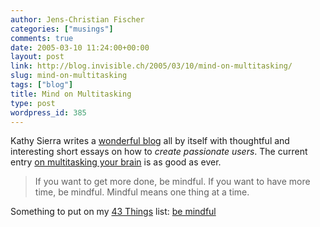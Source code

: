 ```yaml
---
author: Jens-Christian Fischer
categories: ["musings"]
comments: true
date: 2005-03-10 11:24:00+00:00
layout: post
link: http://blog.invisible.ch/2005/03/10/mind-on-multitasking/
slug: mind-on-multitasking
tags: ["blog"]
title: Mind on Multitasking
type: post
wordpress_id: 385
---
```


Kathy Sierra writes a [wonderful blog][1] all by itself with thoughtful and interesting short essays on how to *create passionate users*. The current entry [on multitasking your brain][2] is as good as ever.

> If you want to get more done, be mindful.
> If you want to have more time, be mindful.
> Mindful means one thing at a time.

Something to put on my [43 Things][3] list: [be mindful][4]


[1]: http://headrush.typepad.com/creating_passionate_users/
[2]: http://headrush.typepad.com/creating_passionate_users/2005/03/your_brain_on_m.html
[3]: http://www.43things.com/
[4]: http://www.43things.com/things/view/20002
